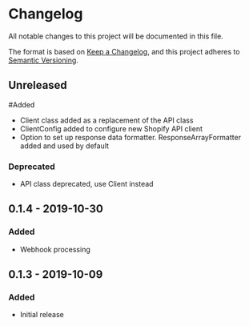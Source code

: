 # Changelog

All notable changes to this project will be documented in this file.

The format is based on [Keep a Changelog](https://keepachangelog.com/en/1.0.0/),
and this project adheres to [Semantic Versioning](https://semver.org/spec/v2.0.0.html).

## Unreleased
#Added
-   Client class added as a replacement of the API class 
-   ClientConfig added to configure new Shopify API client
-   Option to set up response data formatter. ResponseArrayFormatter added and used by default

### Deprecated
-   API class deprecated, use Client instead

## 0.1.4 - 2019-10-30
### Added
-   Webhook processing

## 0.1.3 - 2019-10-09
### Added
-   Initial release
